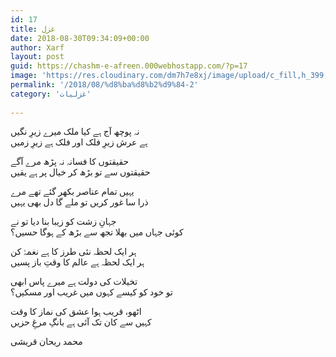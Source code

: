 ```yaml
---
id: 17
title: غزل
date: 2018-08-30T09:34:09+00:00
author: Xarf
layout: post
guid: https://chashm-e-afreen.000webhostapp.com/?p=17
image: 'https://res.cloudinary.com/dm7h7e8xj/image/upload/c_fill,h_399,w_760/v1501268554/sunrise_ttb9nk.jpg'
permalink: '/2018/08/%d8%ba%d8%b2%d9%84-2'
category: 'غزلیات'
 
---
```

<span style="font-family: Mehr;">نہ پوچھ آج ہے کیا ملک میرے زیرِ نگیں</span>  
<span style="font-family: Mehr;">ہے عرش زیرِ فلک اور فلک ہے زیرِ زمیں</span>

<span style="font-family: Mehr;">حقیقتوں کا فسانہ نہ پڑھ مرے آگے</span>  
<span style="font-family: Mehr;">حقیقتوں سے تو بڑھ کر خیال پر ہے یقیں</span>

<span style="font-family: Mehr;">یہیں تمام عناصر بکھر گئے تھے مرے</span>  
<span style="font-family: Mehr;">ذرا سا غور کریں تو ملے گا دل بھی یہیں</span>

<span style="font-family: Mehr;">جہانِ زشت کو زیبا بنا دیا تو نے</span>  
<span style="font-family: Mehr;">کوئی جہاں میں بھلا تجھ سے بڑھ کے ہوگا حسیں؟</span>

<span style="font-family: Mehr;">ہر ایک لحظہ نئی طرز کا ہے نغمۂ کن</span>  
<span style="font-family: Mehr;">ہر ایک لحظہ ہے عالم کا وقتِ باز پسیں</span>

<span style="font-family: Mehr;">تخیلات کی دولت ہے میرے پاس ابھی</span>  
<span style="font-family: Mehr;">تو خود کو کیسے کہوں میں غریب اور مسکیں؟</span>

<span style="font-family: Mehr;">اٹھو، قریب ہوا عشق کی نماز کا وقت</span>  
<span style="font-family: Mehr;">کہیں سے کان تک آئی ہے بانگِ مرغِ حزیں</span>

<span style="font-family: Mehr;">محمد ریحان قریشی</span>